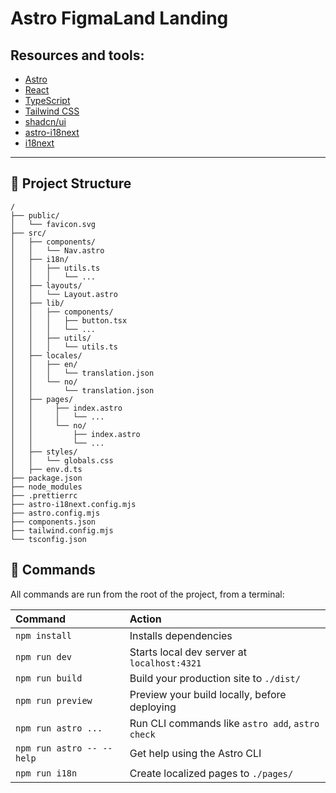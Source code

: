 # Astro FigmaLand Landing


## Resources and tools:
- [Astro](https://astro.build/)
- [React](https://reactjs.org/)
- [TypeScript](https://www.typescriptlang.org/)
- [Tailwind CSS](https://tailwindcss.com/)
- [shadcn/ui](https://ui.shadcn.com/)
- [astro-i18next](https://github.com/yassinedoghri/astro-i18next)
- [i18next](https://www.i18next.com/)

---
## 🚀 Project Structure
```text
/
├── public/
│   └── favicon.svg
├── src/
│   ├── components/
│   │   └── Nav.astro
│   ├── i18n/
│   │   ├── utils.ts
│   │   │   └── ...
│   ├── layouts/
│   │   └── Layout.astro
│   ├── lib/
│   │   ├── components/
│   │   │   ├── button.tsx
│   │   │   └── ...
│   │   ├── utils/
│   │   │   └── utils.ts
│   ├── locales/
│   │   ├── en/
│   │   │   └── translation.json
│   │   └── no/
│   │       └── translation.json
│   ├── pages/
│   │     ├── index.astro
│   │     │   └── ...
│   │     └── no/
│   │         ├── index.astro
│   │         └── ...
│   ├── styles/
│   │   └── globals.css
│   ├── env.d.ts
├── package.json
├── node_modules
├── .prettierrc
├── astro-i18next.config.mjs
├── astro.config.mjs
├── components.json
├── tailwind.config.mjs
└── tsconfig.json
```

## 🧞 Commands

All commands are run from the root of the project, from a terminal:

| Command                   | Action                                           |
| :------------------------ | :----------------------------------------------- |
| `npm install`             | Installs dependencies                            |
| `npm run dev`             | Starts local dev server at `localhost:4321`      |
| `npm run build`           | Build your production site to `./dist/`          |
| `npm run preview`         | Preview your build locally, before deploying     |
| `npm run astro ...`       | Run CLI commands like `astro add`, `astro check` |
| `npm run astro -- --help` | Get help using the Astro CLI                     |
| `npm run i18n`           | Create localized pages to `./pages/`          |
